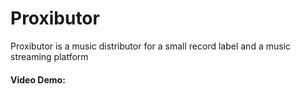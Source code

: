 # Proxibutor
Proxibutor is a music distributor for a small record label and a music streaming platform
#### Video Demo:  <URL HERE>
